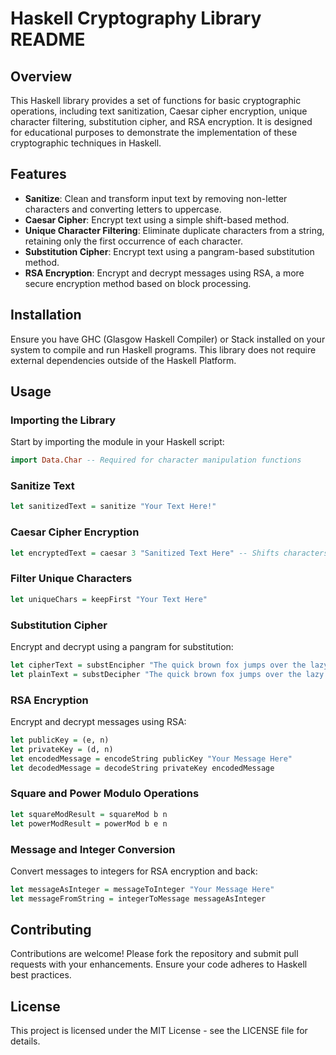 # Haskell Cryptography Library README

## Overview

This Haskell library provides a set of functions for basic cryptographic operations, including text sanitization, Caesar cipher encryption, unique character filtering, substitution cipher, and RSA encryption. It is designed for educational purposes to demonstrate the implementation of these cryptographic techniques in Haskell.

## Features

- **Sanitize**: Clean and transform input text by removing non-letter characters and converting letters to uppercase.
- **Caesar Cipher**: Encrypt text using a simple shift-based method.
- **Unique Character Filtering**: Eliminate duplicate characters from a string, retaining only the first occurrence of each character.
- **Substitution Cipher**: Encrypt text using a pangram-based substitution method.
- **RSA Encryption**: Encrypt and decrypt messages using RSA, a more secure encryption method based on block processing.

## Installation

Ensure you have GHC (Glasgow Haskell Compiler) or Stack installed on your system to compile and run Haskell programs. This library does not require external dependencies outside of the Haskell Platform.

## Usage

### Importing the Library

Start by importing the module in your Haskell script:

```haskell
import Data.Char -- Required for character manipulation functions
```

### Sanitize Text

```haskell
let sanitizedText = sanitize "Your Text Here!"
```

### Caesar Cipher Encryption

```haskell
let encryptedText = caesar 3 "Sanitized Text Here" -- Shifts characters by 3
```

### Filter Unique Characters

```haskell
let uniqueChars = keepFirst "Your Text Here"
```

### Substitution Cipher

Encrypt and decrypt using a pangram for substitution:

```haskell
let cipherText = substEncipher "The quick brown fox jumps over the lazy dog" "Message"
let plainText = substDecipher "The quick brown fox jumps over the lazy dog" cipherText
```

### RSA Encryption

Encrypt and decrypt messages using RSA:

```haskell
let publicKey = (e, n)
let privateKey = (d, n)
let encodedMessage = encodeString publicKey "Your Message Here"
let decodedMessage = decodeString privateKey encodedMessage
```

### Square and Power Modulo Operations

```haskell
let squareModResult = squareMod b n
let powerModResult = powerMod b e n
```

### Message and Integer Conversion

Convert messages to integers for RSA encryption and back:

```haskell
let messageAsInteger = messageToInteger "Your Message Here"
let messageFromString = integerToMessage messageAsInteger
```

## Contributing

Contributions are welcome! Please fork the repository and submit pull requests with your enhancements. Ensure your code adheres to Haskell best practices.

## License

This project is licensed under the MIT License - see the LICENSE file for details.
